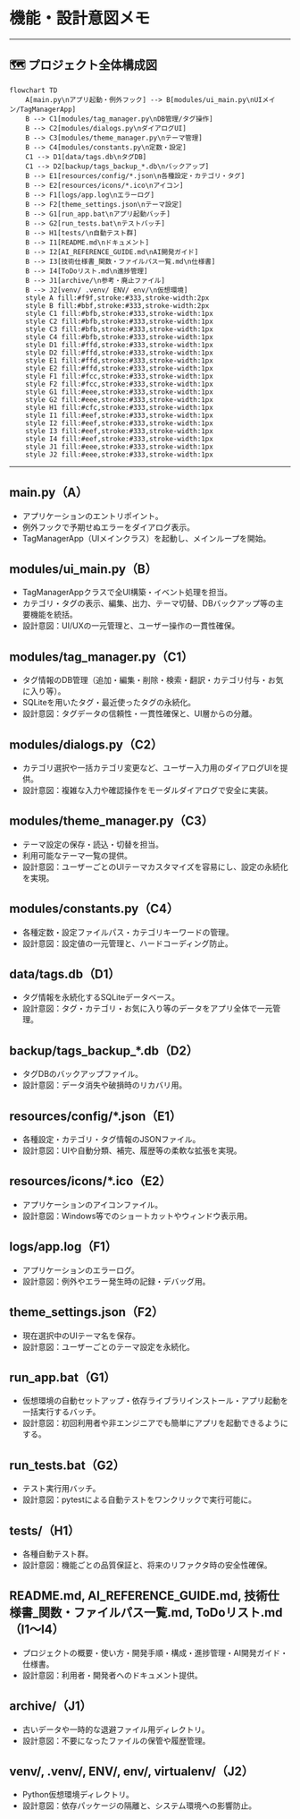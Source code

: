 # 機能・設計意図メモ

---

## 🗺️ プロジェクト全体構成図

```mermaid
flowchart TD
    A[main.py\nアプリ起動・例外フック] --> B[modules/ui_main.py\nUIメイン/TagManagerApp]
    B --> C1[modules/tag_manager.py\nDB管理/タグ操作]
    B --> C2[modules/dialogs.py\nダイアログUI]
    B --> C3[modules/theme_manager.py\nテーマ管理]
    B --> C4[modules/constants.py\n定数・設定]
    C1 --> D1[data/tags.db\nタグDB]
    C1 --> D2[backup/tags_backup_*.db\nバックアップ]
    B --> E1[resources/config/*.json\n各種設定・カテゴリ・タグ]
    B --> E2[resources/icons/*.ico\nアイコン]
    B --> F1[logs/app.log\nエラーログ]
    B --> F2[theme_settings.json\nテーマ設定]
    B --> G1[run_app.bat\nアプリ起動バッチ]
    B --> G2[run_tests.bat\nテストバッチ]
    B --> H1[tests/\n自動テスト群]
    B --> I1[README.md\nドキュメント]
    B --> I2[AI_REFERENCE_GUIDE.md\nAI開発ガイド]
    B --> I3[技術仕様書_関数・ファイルパス一覧.md\n仕様書]
    B --> I4[ToDoリスト.md\n進捗管理]
    B --> J1[archive/\n参考・廃止ファイル]
    B --> J2[venv/ .venv/ ENV/ env/\n仮想環境]
    style A fill:#f9f,stroke:#333,stroke-width:2px
    style B fill:#bbf,stroke:#333,stroke-width:2px
    style C1 fill:#bfb,stroke:#333,stroke-width:1px
    style C2 fill:#bfb,stroke:#333,stroke-width:1px
    style C3 fill:#bfb,stroke:#333,stroke-width:1px
    style C4 fill:#bfb,stroke:#333,stroke-width:1px
    style D1 fill:#ffd,stroke:#333,stroke-width:1px
    style D2 fill:#ffd,stroke:#333,stroke-width:1px
    style E1 fill:#ffd,stroke:#333,stroke-width:1px
    style E2 fill:#ffd,stroke:#333,stroke-width:1px
    style F1 fill:#fcc,stroke:#333,stroke-width:1px
    style F2 fill:#fcc,stroke:#333,stroke-width:1px
    style G1 fill:#eee,stroke:#333,stroke-width:1px
    style G2 fill:#eee,stroke:#333,stroke-width:1px
    style H1 fill:#cfc,stroke:#333,stroke-width:1px
    style I1 fill:#eef,stroke:#333,stroke-width:1px
    style I2 fill:#eef,stroke:#333,stroke-width:1px
    style I3 fill:#eef,stroke:#333,stroke-width:1px
    style I4 fill:#eef,stroke:#333,stroke-width:1px
    style J1 fill:#eee,stroke:#333,stroke-width:1px
    style J2 fill:#eee,stroke:#333,stroke-width:1px
```

---

## main.py（A）
- アプリケーションのエントリポイント。
- 例外フックで予期せぬエラーをダイアログ表示。
- TagManagerApp（UIメインクラス）を起動し、メインループを開始。

## modules/ui_main.py（B）
- TagManagerAppクラスで全UI構築・イベント処理を担当。
- カテゴリ・タグの表示、編集、出力、テーマ切替、DBバックアップ等の主要機能を統括。
- 設計意図：UI/UXの一元管理と、ユーザー操作の一貫性確保。

## modules/tag_manager.py（C1）
- タグ情報のDB管理（追加・編集・削除・検索・翻訳・カテゴリ付与・お気に入り等）。
- SQLiteを用いたタグ・最近使ったタグの永続化。
- 設計意図：タグデータの信頼性・一貫性確保と、UI層からの分離。

## modules/dialogs.py（C2）
- カテゴリ選択や一括カテゴリ変更など、ユーザー入力用のダイアログUIを提供。
- 設計意図：複雑な入力や確認操作をモーダルダイアログで安全に実装。

## modules/theme_manager.py（C3）
- テーマ設定の保存・読込・切替を担当。
- 利用可能なテーマ一覧の提供。
- 設計意図：ユーザーごとのUIテーマカスタマイズを容易にし、設定の永続化を実現。

## modules/constants.py（C4）
- 各種定数・設定ファイルパス・カテゴリキーワードの管理。
- 設計意図：設定値の一元管理と、ハードコーディング防止。

## data/tags.db（D1）
- タグ情報を永続化するSQLiteデータベース。
- 設計意図：タグ・カテゴリ・お気に入り等のデータをアプリ全体で一元管理。

## backup/tags_backup_*.db（D2）
- タグDBのバックアップファイル。
- 設計意図：データ消失や破損時のリカバリ用。

## resources/config/*.json（E1）
- 各種設定・カテゴリ・タグ情報のJSONファイル。
- 設計意図：UIや自動分類、補完、履歴等の柔軟な拡張を実現。

## resources/icons/*.ico（E2）
- アプリケーションのアイコンファイル。
- 設計意図：Windows等でのショートカットやウィンドウ表示用。

## logs/app.log（F1）
- アプリケーションのエラーログ。
- 設計意図：例外やエラー発生時の記録・デバッグ用。

## theme_settings.json（F2）
- 現在選択中のUIテーマ名を保存。
- 設計意図：ユーザーごとのテーマ設定を永続化。

## run_app.bat（G1）
- 仮想環境の自動セットアップ・依存ライブラリインストール・アプリ起動を一括実行するバッチ。
- 設計意図：初回利用者や非エンジニアでも簡単にアプリを起動できるようにする。

## run_tests.bat（G2）
- テスト実行用バッチ。
- 設計意図：pytestによる自動テストをワンクリックで実行可能に。

## tests/（H1）
- 各種自動テスト群。
- 設計意図：機能ごとの品質保証と、将来のリファクタ時の安全性確保。

## README.md, AI_REFERENCE_GUIDE.md, 技術仕様書_関数・ファイルパス一覧.md, ToDoリスト.md（I1〜I4）
- プロジェクトの概要・使い方・開発手順・構成・進捗管理・AI開発ガイド・仕様書。
- 設計意図：利用者・開発者へのドキュメント提供。

## archive/（J1）
- 古いデータや一時的な退避ファイル用ディレクトリ。
- 設計意図：不要になったファイルの保管や履歴管理。

## venv/, .venv/, ENV/, env/, virtualenv/（J2）
- Python仮想環境ディレクトリ。
- 設計意図：依存パッケージの隔離と、システム環境への影響防止。 